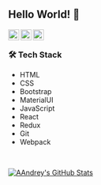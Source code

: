 ## Hello World! 👋</h2>

<a href="https://www.linkedin.com/in/arakelyan-andrey/">
  <img align="left" alt="Andrey's Linkdein" width="22px" src="https://cdn.jsdelivr.net/npm/simple-icons@v3/icons/linkedin.svg" />
</a>
<a href="https://github.com/andryush">
  <img align="left" alt="Andrey's Github" width="22px" src="https://cdn.jsdelivr.net/npm/simple-icons@v3/icons/github.svg" />
</a>
<a href="https://t.me/username3373">
  <img align="left" alt="Andrey's Telegram" width="22px" src="https://cdn.jsdelivr.net/npm/simple-icons@v3/icons/telegram.svg" />
</a>
<br />

<h3>🛠 Tech Stack</h3>

- HTML
- CSS
- Bootstrap
- MaterialUI
- JavaScript
- React
- Redux
- Git
- Webpack

<br/>

[![AAndrey's GitHub Stats](https://github-readme-stats.vercel.app/api?username=andryush&show_icons=true)](https://github.com/AVS1508)
